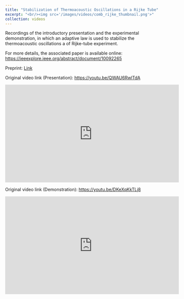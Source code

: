 ```yaml
---
title: "Stabilization of Thermoacoustic Oscillations in a Rijke Tube"
excerpt: "<br/><img src='/images/videos/comb_rijke_thumbnail.png'>"
collection: videos
---
```


Recordings of the introductory presentation and the experimental demonstration, in which an adaptive law is used to stabilize the thermoacoustic oscillations a of Rijke-tube experiment.

For more details, the associated paper is available online: <a href = "https://ieeexplore.ieee.org/abstract/document/10092265"> https://ieeexplore.ieee.org/abstract/document/10092265 </a>

Preprint: <a href = "https://dsbaero.engin.umich.edu/wp-content/uploads/sites/441/2024/04/Experimental_Implementation_of_Retrospective_Cost_Adaptive_Control_for_Suppressing_Thermoacoustic_Oscillations_in_a_Rijke_Tube.pdf"> Link </a>

Original video link (Presentation): <a href = "https://youtu.be/QWAU6RwlTdA"> https://youtu.be/QWAU6RwlTdA </a>

<iframe width="560" height="315" 
    src="https://www.youtube.com/embed/QWAU6RwlTdA?si=T6QVCSrDV3T3CvP_" 
    title="YouTube video player" 
    frameborder="0" 
    allow="accelerometer; autoplay; clipboard-write; encrypted-media; gyroscope; picture-in-picture; web-share" 
    referrerpolicy="strict-origin-when-cross-origin" 
    allowfullscreen>
</iframe>

Original video link (Demonstration): <a href = "https://youtu.be/DKeXqKkTLj8"> https://youtu.be/DKeXqKkTLj8 </a>


<iframe width="560" height="315" 
    src="https://www.youtube.com/embed/DKeXqKkTLj8?si=1ULOhpGodAu--cUY" 
    title="YouTube video player" 
    frameborder="0" 
    allow="accelerometer; autoplay; clipboard-write; encrypted-media; gyroscope; picture-in-picture; web-share" 
    referrerpolicy="strict-origin-when-cross-origin" 
    allowfullscreen>
</iframe>
